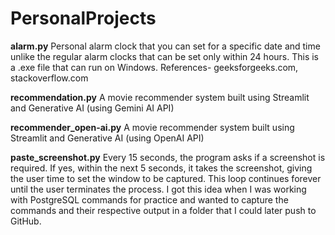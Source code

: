 # PersonalProjects

**alarm.py**
Personal alarm clock that you can set for a specific date and time unlike the regular alarm clocks that can be set only within 24 hours. This is a .exe file that can run on Windows. 
References- geeksforgeeks.com, stackoverflow.com

**recommendation.py**
A movie recommender system built using Streamlit and Generative AI (using Gemini AI API)

**recommender_open-ai.py**
A movie recommender system built using Streamlit and Generative AI (using OpenAI API)

**paste_screenshot.py**
Every 15 seconds, the program asks if a screenshot is required. If yes, within the next 5 seconds, it takes the screenshot, giving the user time to set the window to be captured. This loop continues forever until the user terminates the process. I got this idea when I was working with PostgreSQL commands for practice and wanted to capture the commands and their respective output in a folder that I could later push to GitHub. 
